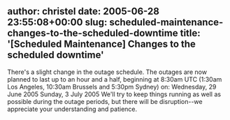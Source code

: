 author: christel
date: 2005-06-28 23:55:08+00:00
slug: scheduled-maintenance-changes-to-the-scheduled-downtime
title: '[Scheduled Maintenance] Changes to the scheduled downtime'
---

There's a slight change in the outage schedule.    The outages are now planned to last up to an hour and a half, beginning at   8:30am UTC (1:30am Los Angeles, 10:30am Brussels and 5:30pm Sydney) on:   Wednesday, 29 June 2005
Sunday, 3 July 2005
We'll try to keep things running as well as possible during the outage   periods, but there will be disruption--we appreciate your understanding   and patience.
